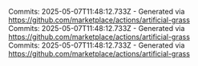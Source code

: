 Commits: 2025-05-07T11:48:12.733Z - Generated via https://github.com/marketplace/actions/artificial-grass
<br>
Commits: 2025-05-07T11:48:12.733Z - Generated via https://github.com/marketplace/actions/artificial-grass
<br>
Commits: 2025-05-07T11:48:12.733Z - Generated via https://github.com/marketplace/actions/artificial-grass
<br>

